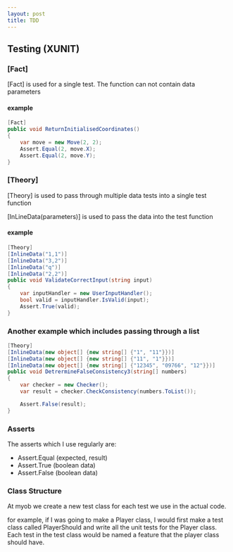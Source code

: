 ```yaml
---
layout: post
title: TDD
---
```


## Testing (XUNIT)

### [Fact]
[Fact] is used for a single test.  The function can not contain data parameters
#### example
```csharp
[Fact]
public void ReturnInitialisedCoordinates()
{
    var move = new Move(2, 2);
    Assert.Equal(2, move.X);
    Assert.Equal(2, move.Y);
} 
```
### [Theory]
[Theory] is used to pass through multiple data tests into a single test function

[InLineData(parameters)] is used to pass the data into the test function
#### example
```csharp
[Theory]
[InlineData("1,1")]
[InlineData("3,2")]
[InlineData("q")]
[InlineData("2,2")]
public void ValidateCorrectInput(string input)
{
    var inputHandler = new UserInputHandler();
    bool valid = inputHandler.IsValid(input);
    Assert.True(valid);
}
```
### Another example which includes passing through a list
```csharp
[Theory]
[InlineData(new object[] {new string[] {"1", "11"}})]
[InlineData(new object[] {new string[] {"11", "1"}})]
[InlineData(new object[] {new string[] {"12345", "09766", "12"}})]
public void DetrermineFalseConsistency3(string[] numbers)
{
    var checker = new Checker();
    var result = checker.CheckConsistency(numbers.ToList());

    Assert.False(result);
}
```
### Asserts
The asserts which I use regularly are:
* Assert.Equal (expected, result)
* Assert.True (boolean data)
* Assert.False (boolean data)

### Class Structure
At myob we create a new test class for each test we use in the actual code.

for example, if I was going to make a Player class, I would first make a test class called PlayerShould and write all the unit
tests for the Player class.  Each test in the test class would be named a feature that the player class should have.

